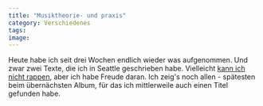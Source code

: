```yaml
---
title: "Musiktheorie- und praxis"
category: Verschiedenes
tags: 
image: 
---
```


Heute habe ich seit drei Wochen endlich wieder was aufgenommen. Und zwar zwei Texte, die ich in Seattle geschrieben habe. Vielleicht [kann ich nicht rappen](http://www.the-groundzero.com/2007/05/01/misanthrop-psychogramm-kostenloser-download-gewinnspiel-und-albumrelease/), aber ich habe Freude daran. Ich zeig's noch allen - spätesten beim übernächsten Album, für das ich mittlerweile auch einen Titel gefunden habe.